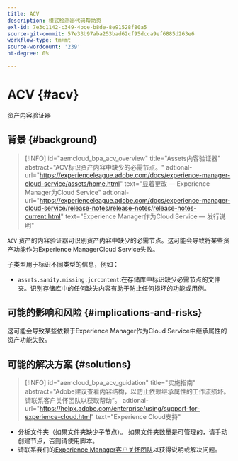 ```yaml
---
title: ACV
description: 模式检测器代码帮助页
exl-id: 7e3c1142-c349-4bce-b8de-8e91528f80a5
source-git-commit: 57e33b97aba253bad62cf95dcca9ef6885d263e6
workflow-type: tm+mt
source-wordcount: '239'
ht-degree: 0%

---
```


# ACV {#acv}

资产内容验证器

## 背景 {#background}

>[!INFO]
>id=&quot;aemcloud_bpa_acv_overview&quot;
>title=&quot;Assets内容验证器&quot;
>abstract=&quot;ACV标识资产内容中缺少的必需节点。&quot;
>adtional-url=&quot;https://experienceleague.adobe.com/docs/experience-manager-cloud-service/assets/home.html&quot; text=&quot;显着更改 — Experience Manager为Cloud Service&quot;
>adtional-url=&quot;https://experienceleague.adobe.com/docs/experience-manager-cloud-service/release-notes/release-notes/release-notes-current.html&quot; text=&quot;Experience Manager作为Cloud Service — 发行说明&quot;

`ACV`  资产的内容验证器可识别资产内容中缺少的必需节点。这可能会导致将某些资产功能作为Experience ManagerCloud Service失败。

子类型用于标识不同类型的信息，例如：

* `assets.sanity.missing.jcrcontent`:在存储库中标识缺少必需节点的文件夹。识别存储库中的任何缺失内容有助于防止任何损坏的功能或用例。

## 可能的影响和风险 {#implications-and-risks}

这可能会导致某些依赖于Experience Manager作为Cloud Service中继承属性的资产功能失败。

## 可能的解决方案 {#solutions}

>[!INFO]
>id=&quot;aemcloud_bpa_acv_guidation&quot;
>title=&quot;实施指南&quot;
>abstract=&quot;Adobe建议查看内容结构，以防止依赖继承属性的工作流损坏。 请联系客户关怀团队以获取帮助”。
>adtional-url=&quot;https://helpx.adobe.com/enterprise/using/support-for-experience-cloud.html&quot; text=&quot;Experience Cloud支持&quot;

* 分析文件夹（如果文件夹缺少子节点）。 如果文件夹数量是可管理的，请手动创建节点，否则请使用脚本。
* 请联系我们的[Experience Manager客户关怀团队](https://helpx.adobe.com/enterprise/using/support-for-experience-cloud.html)以获得说明或解决问题。
